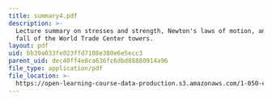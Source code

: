 ```yaml
---
title: summary4.pdf
description: >-
  Lecture summary on stresses and strength, Newton's laws of motion, and the
  fall of the World Trade Center towers.
layout: pdf
uid: bb39a033fe023ffd7108e380e6e5ecc3
parent_uid: dec40ff4e8ca636fc6dbd88880914a96
file_type: application/pdf
file_location: >-
  https://open-learning-course-data-production.s3.amazonaws.com/1-050-engineering-mechanics-i-fall-2007/bb39a033fe023ffd7108e380e6e5ecc3_summary4.pdf
---
```

